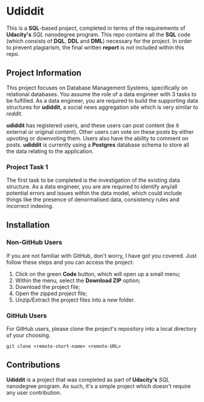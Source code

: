 # Udiddit

This is a **SQL**-based project, completed in terms of the requirements of
**Udacity's** _SQL_ nanodegree program. This repo contains all the **SQL** code
(which consists of **DQL**, **DDL** and **DML**) necessary for the project. In
order to prevent plagiarism, the final written **report** is not included within
this repo.

## Project Information
This project focuses on Database Management Systems, specifically on relational databases. You assume the role of a data engineer with 3 tasks to be fulfilled.
As a data engineer, you are required to build the supporting data structures for **udiddit**, a social news aggregation site which is very similar to _reddit_.

**udiddit** has registered users, and these users can post content (be it external
or original content). Other users can vote on these posts by either upvoting
or downvoting them. Users also have the ability to comment on posts. **udiddit**
is currently using a **Postgres** database schema to store all the data relating
to the application.

### Project Task 1
The first task to be completed is the investigation of the existing data structure.
As a data engineer, you are are required to identify any/all potential errors
and issues within the data model, which could include things like the presence
of denormalised data, consistency rules and incorrect indexing.



## Installation
### Non-GitHub Users
If you are not familiar with GitHub, don't worry, I have got you covered. Just
follow these steps and you can access the project:

1.  Click on the green **Code** button, which will open up a small menu;
2.  Within the menu, select the **Download ZIP** option;
3.  Download the project file;
4.  Open the zipped project file;
5.  Unzip/Extract the project files into a _new_ folder.

### GitHub Users
For GitHub users, please clone the project's repository into a local directory
of your choosing.
```
git clone <remote-short-name> <remote-URL>
```

## Contributions
**Udiddit** is a project that was completed as part of **Udacity's**
_SQL_ nanodegree program. As such, it's a simple project which
doesn't require any user contribution.
